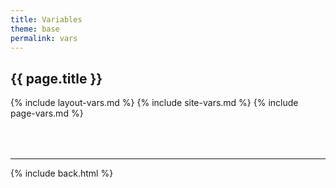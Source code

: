 ```yaml
---
title: Variables
theme: base
permalink: vars
---
```

<style> .markdown-body .highlight pre{max-height:400px} </style>
## {{ page.title }}

{% include layout-vars.md %}
{% include site-vars.md %}
{% include page-vars.md %}

<div style="margin-top:4rem"></div>

***

{% include back.html %}

